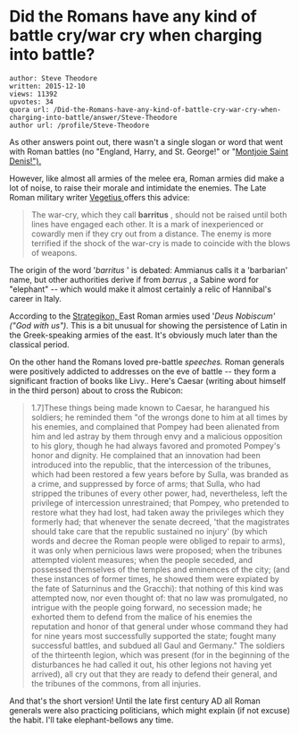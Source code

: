 # Did the Romans have any kind of battle cry/war cry when charging into battle?

	author: Steve Theodore
	written: 2015-12-10
	views: 11392
	upvotes: 34
	quora url: /Did-the-Romans-have-any-kind-of-battle-cry-war-cry-when-charging-into-battle/answer/Steve-Theodore
	author url: /profile/Steve-Theodore


As other answers point out, there wasn't a single slogan or word that went with Roman battles (no "England, Harry, and St. George!" or "[Montjoie Saint Denis!").](https://en.wikipedia.org/wiki/Montjoie_Saint_Denis)

However, like almost all armies of the melee era, Roman armies did make a lot of noise, to raise their morale and intimidate the enemies. The Late Roman military writer [Vegetius ](http://www.digitalattic.org/home/war/vegetius/)offers this advice:

> The war-cry, which they call __barritus__ , should not be raised until both lines have engaged each other. It is a mark of inexperienced or cowardly men if they cry out from a distance. The enemy is more terrified if the shock of the war-cry is made to coincide with the blows of weapons.

The origin of the word '_barritus_ ' is debated: Ammianus calls it a 'barbarian' name, but other authorities derive if from _barrus_ , a Sabine word for "elephant" -- which would make it almost certainly a relic of Hannibal's career in Italy.

According to the [Strategikon, ](https://en.wikipedia.org/wiki/Strategikon_of_Maurice) East Roman armies used '_Deus Nobiscum' ("God with us")._  This is a bit unusual for showing the persistence of Latin in the Greek-speaking armies of the east. It's obviously much later than the classical period.

On the other hand the Romans loved pre-battle _speeches._  Roman generals were positively addicted to addresses on the eve of battle -- they form a significant fraction of books like Livy.. Here's Caesar (writing about himself in the third person) about to cross the Rubicon:

> 1.7]These things being made known to Caesar, he harangued his soldiers; he reminded them "of the wrongs done to him at all times by his enemies, and complained that Pompey had been alienated from him and led astray by them through envy and a malicious opposition to his glory, though he had always favored and promoted Pompey's honor and dignity. He complained that an innovation had been introduced into the republic, that the intercession of the tribunes, which had been restored a few years before by Sulla, was branded as a crime, and suppressed by force of arms; that Sulla, who had stripped the tribunes of every other power, had, nevertheless, left the privilege of intercession unrestrained; that Pompey, who pretended to restore what they had lost, had taken away the privileges which they formerly had; that whenever the senate decreed, 'that the magistrates should take care that the republic sustained no injury' (by which words and decree the Roman people were obliged to repair to arms), it was only when pernicious laws were proposed; when the tribunes attempted violent measures; when the people seceded, and possessed themselves of the temples and eminences of the city; (and these instances of former times, he showed them were expiated by the fate of Saturninus and the Gracchi): that nothing of this kind was attempted now, nor even thought of: that no law was promulgated, no intrigue with the people going forward, no secession made; he exhorted them to defend from the malice of his enemies the reputation and honor of that general under whose command they had for nine years most successfully supported the state; fought many successful battles, and subdued all Gaul and Germany." The soldiers of the thirteenth legion, which was present (for in the beginning of the disturbances he had called it out, his other legions not having yet arrived), all cry out that they are ready to defend their general, and the tribunes of the commons, from all injuries.

And that's the short version! Until the late first century AD all Roman generals were also practicing politicians, which might explain (if not excuse) the habit. I'll take elephant-bellows any time.

